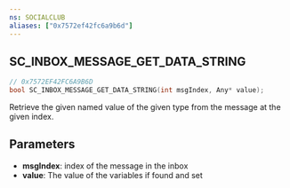 ```yaml
---
ns: SOCIALCLUB
aliases: ["0x7572ef42fc6a9b6d"]
---
```

## SC_INBOX_MESSAGE_GET_DATA_STRING

```c
// 0x7572EF42FC6A9B6D
bool SC_INBOX_MESSAGE_GET_DATA_STRING(int msgIndex, Any* value);
```

Retrieve the given named value of the given type from the message at the given index.


## Parameters
* **msgIndex**: index of the message in the inbox
* **value**: The value of the variables if found and set
